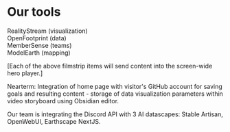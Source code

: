 <!--
	We'll help make your goals reality! 
	Set your goals high
-->

# Our tools

RealityStream (visualization)  
OpenFootprint (data)  
MemberSense (teams)  
ModelEarth (mapping)

[Each of the above filmstrip items will send content into the screen-wide hero player.]

Nearterm:
Integration of home page with visitor's GitHub account for saving goals and resulting content - storage of data visualization parameters within video storyboard using Obsidian editor.

Our team is integrating the Discord API with 3 AI datascapes:
Stable Artisan, OpenWebUI, Earthscape NextJS.
